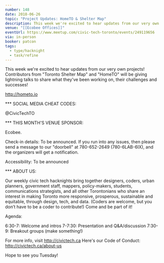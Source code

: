 ```yaml
---
number: 148
date: 2018-06-26
topic: "Project Updates: HomeTO & Shelter Map"
description: This week we're excited to hear updates from our very own projects! Contributors from ‘Toronto Shelter Map’ and ’HomeTO‘ will be giving lightning talks to share what they've been working on, their challenges and successes!
venue: "[[Ecobee Offices]]"
eventUrl: https://www.meetup.com/civic-tech-toronto/events/249119656
via: in-person
booker: patcon
tags:
  - type/hacknight
  - task/refine
---
```


This week we're excited to hear updates from our very own projects! Contributors from "Toronto Shelter Map" and "HomeTO" will be giving lightning talks to share what they've been working on, their challenges and successes!

http://hometo.io

*** SOCIAL MEDIA CHEAT CODES:

@CivicTechTO 

*** THIS MONTH'S VENUE SPONSOR:

Ecobee.

Check-in details: To be announced. If you run into any issues, then please send a message to our "doorbell" at 780-652-2649 (780-6LAB-6IX), and the organizers will get a notification.

Accessibility: To be announced

*** ABOUT US:

Our weekly civic tech hacknights bring together designers, coders, urban planners, government staff, mappers, policy-makers, students, communications strategists, and all other Torontonians who share an interest in making Toronto more responsive, prosperous, sustainable and equitable, through design, tech, and data. (Coders are welcome, but you don’t have to be a coder to contribute!) Come and be part of it!

Agenda:

6:30-7: Welcome and intros
7-7:30: Presentation and Q&A/discussion
7:30-9: Breakout groups (make something!)

For more info, visit http://civictech.ca
Here's our Code of Conduct: http://civictech.ca/about-us

Hope to see you Tuesday!